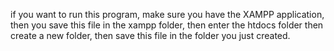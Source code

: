 if you want to run this program, make sure you have the XAMPP application, then you save this file in the xampp folder, then enter the htdocs folder then create a new folder, then save this file in the folder you just created.
